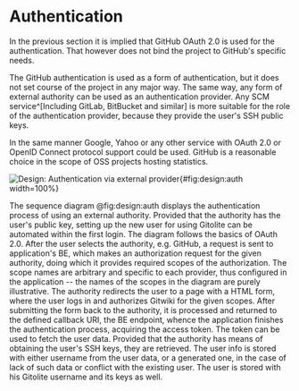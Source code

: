 # Authentication

In the previous section it is implied that GitHub OAuth 2.0 is used for the authentication.
That however does not bind the project to GitHub's specific needs.

The GitHub authentication is used as a form of authentication, but it does not set course of the project in any major way.
The same way, any form of external authority can be used as an authentication provider.
Any SCM service^[Including GitLab, BitBucket and similar] is more suitable for the role of the authentication provider, because they provide the user's SSH public keys.

In the same manner Google, Yahoo or any other service with OAuth 2.0 or OpenID Connect protocol support could be used.
GitHub is a reasonable choice in the scope of OSS projects hosting statistics.

![Design: Authentication via external provider](./src/assets/diagram/login){#fig:design:auth width=100%}


The sequence diagram @fig:design:auth displays the authentication process of using an external authority.
Provided that the authority has the user's public key, setting up the new user for using Gitolite can be automated within the first login.
The diagram follows the basics of OAuth 2.0.
After the user selects the authority, e.g. GitHub, a request is sent to application's BE, which makes an authorization request for the given authority, doing which it provides required scopes of the authorization.
The scope names are arbitrary and specific to each provider, thus configured in the application -- the names of the scopes in the diagram are purely illustrative.
The authority redirects the user to a page with a HTML form, where the user logs in and authorizes Gitwiki for the given scopes.
After submitting the form back to the authority, it is processed and returned to the defined callback URI, the BE endpoint, whence the application finishes the authentication process, acquiring the access token.
The token can be used to fetch the user data.
Provided that the authority has means of obtaining the user's SSH keys, they are retrieved.
The user info is stored with either username from the user data, or a generated one, in the case of lack of such data or conflict with the existing user.
The user is stored with his Gitolite username and its keys as well.
